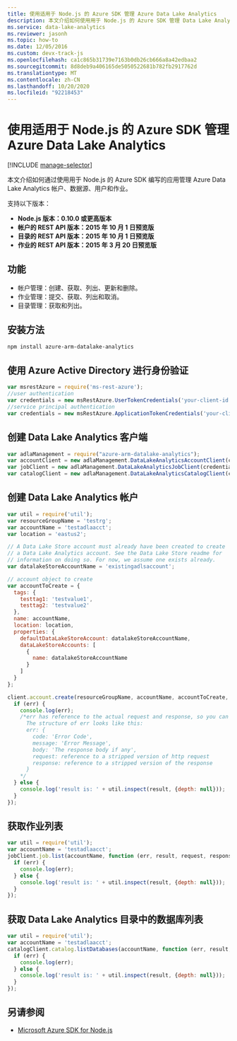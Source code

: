 ```yaml
---
title: 使用适用于 Node.js 的 Azure SDK 管理 Azure Data Lake Analytics
description: 本文介绍如何使用用于 Node.js 的 Azure SDK 管理 Data Lake Analytics 帐户、数据源、作业和用户。
ms.service: data-lake-analytics
ms.reviewer: jasonh
ms.topic: how-to
ms.date: 12/05/2016
ms.custom: devx-track-js
ms.openlocfilehash: ca1c865b31739e7163b0db26cb666a8a42edbaa2
ms.sourcegitcommit: 8d8deb9a406165de5050522681b782fb2917762d
ms.translationtype: MT
ms.contentlocale: zh-CN
ms.lasthandoff: 10/20/2020
ms.locfileid: "92218453"
---
```

# <a name="manage-azure-data-lake-analytics-using-azure-sdk-for-nodejs"></a>使用适用于 Node.js 的 Azure SDK 管理 Azure Data Lake Analytics
[!INCLUDE [manage-selector](../../includes/data-lake-analytics-selector-manage.md)]

本文介绍如何通过使用用于 Node.js 的 Azure SDK 编写的应用管理 Azure Data Lake Analytics 帐户、数据源、用户和作业。 

支持以下版本：
* **Node.js 版本：0.10.0 或更高版本**
* **帐户的 REST API 版本：2015 年 10 月 1 日预览版**
* **目录的 REST API 版本：2015 年 10 月 1 日预览版**
* **作业的 REST API 版本：2015 年 3 月 20 日预览版**

## <a name="features"></a>功能
* 帐户管理：创建、获取、列出、更新和删除。
* 作业管理：提交、获取、列出和取消。
* 目录管理：获取和列出。

## <a name="how-to-install"></a>安装方法
```bash
npm install azure-arm-datalake-analytics
```

## <a name="authenticate-using-azure-active-directory"></a>使用 Azure Active Directory 进行身份验证
 ```javascript
 var msrestAzure = require('ms-rest-azure');
 //user authentication
 var credentials = new msRestAzure.UserTokenCredentials('your-client-id', 'your-domain', 'your-username', 'your-password', 'your-redirect-uri');
 //service principal authentication
 var credentials = new msRestAzure.ApplicationTokenCredentials('your-client-id', 'your-domain', 'your-secret');
 ```

## <a name="create-the-data-lake-analytics-client"></a>创建 Data Lake Analytics 客户端
```javascript
var adlaManagement = require("azure-arm-datalake-analytics");
var accountClient = new adlaManagement.DataLakeAnalyticsAccountClient(credentials, 'your-subscription-id');
var jobClient = new adlaManagement.DataLakeAnalyticsJobClient(credentials, 'azuredatalakeanalytics.net');
var catalogClient = new adlaManagement.DataLakeAnalyticsCatalogClient(credentials, 'azuredatalakeanalytics.net');
```

## <a name="create-a-data-lake-analytics-account"></a>创建 Data Lake Analytics 帐户
```javascript
var util = require('util');
var resourceGroupName = 'testrg';
var accountName = 'testadlaacct';
var location = 'eastus2';

// A Data Lake Store account must already have been created to create
// a Data Lake Analytics account. See the Data Lake Store readme for
// information on doing so. For now, we assume one exists already.
var datalakeStoreAccountName = 'existingadlsaccount';

// account object to create
var accountToCreate = {
  tags: {
    testtag1: 'testvalue1',
    testtag2: 'testvalue2'
  },
  name: accountName,
  location: location,
  properties: {
    defaultDataLakeStoreAccount: datalakeStoreAccountName,
    dataLakeStoreAccounts: [
      {
        name: datalakeStoreAccountName
      }
    ]
  }
};

client.account.create(resourceGroupName, accountName, accountToCreate, function (err, result, request, response) {
  if (err) {
    console.log(err);
    /*err has reference to the actual request and response, so you can see what was sent and received on the wire.
      The structure of err looks like this:
      err: {
        code: 'Error Code',
        message: 'Error Message',
        body: 'The response body if any',
        request: reference to a stripped version of http request
        response: reference to a stripped version of the response
      }
    */
  } else {
    console.log('result is: ' + util.inspect(result, {depth: null}));
  }
});
```

## <a name="get-a-list-of-jobs"></a>获取作业列表
```javascript
var util = require('util');
var accountName = 'testadlaacct';
jobClient.job.list(accountName, function (err, result, request, response) {
  if (err) {
    console.log(err);
  } else {
    console.log('result is: ' + util.inspect(result, {depth: null}));
  }
});
```

## <a name="get-a-list-of-databases-in-the-data-lake-analytics-catalog"></a>获取 Data Lake Analytics 目录中的数据库列表
```javascript
var util = require('util');
var accountName = 'testadlaacct';
catalogClient.catalog.listDatabases(accountName, function (err, result, request, response) {
  if (err) {
    console.log(err);
  } else {
    console.log('result is: ' + util.inspect(result, {depth: null}));
  }
});
```

## <a name="see-also"></a>另请参阅
* [Microsoft Azure SDK for Node.js](https://github.com/azure/azure-sdk-for-node)
